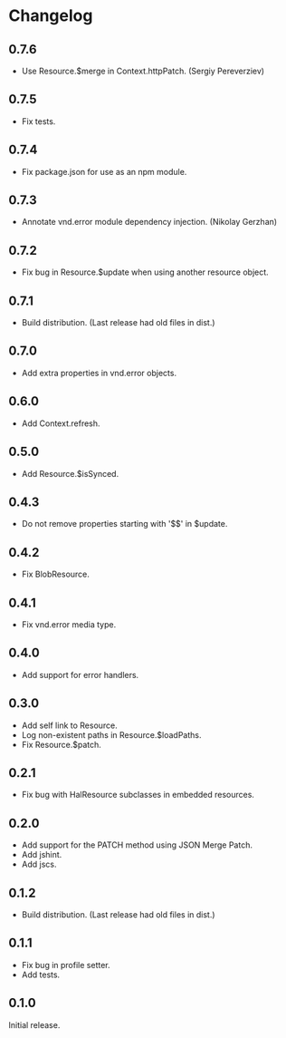 # Changelog

## 0.7.6

- Use Resource.$merge in Context.httpPatch. (Sergiy Pereverziev)

## 0.7.5

- Fix tests.

## 0.7.4

- Fix package.json for use as an npm module.

## 0.7.3

- Annotate vnd.error module dependency injection. (Nikolay Gerzhan)

## 0.7.2

- Fix bug in Resource.$update when using another resource object.

## 0.7.1

- Build distribution. (Last release had old files in dist.)

## 0.7.0

- Add extra properties in vnd.error objects.

## 0.6.0

- Add Context.refresh.

## 0.5.0

- Add Resource.$isSynced.

## 0.4.3

- Do not remove properties starting with '$$' in $update.

## 0.4.2

- Fix BlobResource.

## 0.4.1

- Fix vnd.error media type.

## 0.4.0

- Add support for error handlers.

## 0.3.0

- Add self link to Resource.
- Log non-existent paths in Resource.$loadPaths.
- Fix Resource.$patch.

## 0.2.1

- Fix bug with HalResource subclasses in embedded resources.

## 0.2.0

- Add support for the PATCH method using JSON Merge Patch.
- Add jshint.
- Add jscs.

## 0.1.2

- Build distribution. (Last release had old files in dist.)

## 0.1.1

- Fix bug in profile setter.
- Add tests.

## 0.1.0

Initial release.
